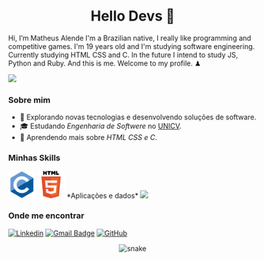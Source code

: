<h1 align="center">Hello Devs 🌙</h1>

Hi, I’m Matheus Alende
I'm a Brazilian native, I really like programming and competitive games.
I'm 19 years old and I'm studying software engineering.
Currently studying HTML CSS and C.
In the future I intend to study JS, Python and Ruby.
And this is me.
Welcome to my profile. ♟

![](https://komarev.com/ghpvc/?username=Mathyess&color=006bed)

<h3>Sobre mim</h3>


- 🤔 Explorando novas tecnologias e desenvolvendo soluções de software.
- 🎓 Estudando *Engenharia de Softwere* no <a href="https://unicv.edu.br/">UNICV</a>.
- 🌱 Aprendendo mais sobre *HTML CSS e C*.


<h3>Minhas Skills</h3>

<img src="https://github.com/devicons/devicon/blob/master/icons/c/c-original.svg" title="C"  alt="C" width="55" height="55"/> 
<img src="https://raw.githubusercontent.com/github/explore/80688e429a7d4ef2fca1e82350fe8e3517d3494d/topics/html/html.png?size=48" title ="HTML" alt="HTML" width="55" height="55"/>
*Aplicações e dados*


  <img height="180em" src="https://github-readme-stats.vercel.app/api?username=mathyess&theme=dark&show_icons=true" />
</a>

<h3>Onde me encontrar</h3>


[![Linkedin](https://img.shields.io/badge/-Linkedin-blue?style=flat-square&logo=Linkedin&logoColor=white&link=https://www.linkedin.com/in/matheus-alende-26384a278/)](https://www.linkedin.com/in/matheus-alende-26384a278/)
[![Gmail Badge](https://img.shields.io/badge/-Gmail-006bed?style=flat-square&logo=Gmail&logoColor=white&link=mailto:Matheuzoapires@gmail.com)](mailto:matheuzoapires@gmail.com)
[![GitHub](https://img.shields.io/github/followers/mathyess?label=follow&style=social)](https://github.com/Mathyess)

<p align="center">
 <img width="1000" src="assets/github-snake.svg" alt="snake"/>
</p>
